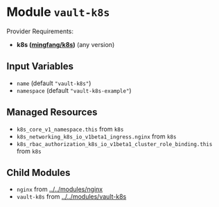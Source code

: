 
# Module `vault-k8s`

Provider Requirements:
* **k8s ([mingfang/k8s](https://registry.terraform.io/providers/mingfang/k8s/latest))** (any version)

## Input Variables
* `name` (default `"vault-k8s"`)
* `namespace` (default `"vault-k8s-example"`)

## Managed Resources
* `k8s_core_v1_namespace.this` from `k8s`
* `k8s_networking_k8s_io_v1beta1_ingress.nginx` from `k8s`
* `k8s_rbac_authorization_k8s_io_v1beta1_cluster_role_binding.this` from `k8s`

## Child Modules
* `nginx` from [../../modules/nginx](../../modules/nginx)
* `vault-k8s` from [../../modules/vault-k8s](../../modules/vault-k8s)

